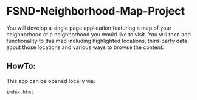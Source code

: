 # FSND-Neighborhood-Map-Project
You will develop a single page application featuring a map of your neighborhood or a neighborhood you would like to visit. You will then add functionality to this map including highlighted locations, third-party data about those locations and various ways to browse the content.

## HowTo:

This app can be opened locally via:

    index.html
